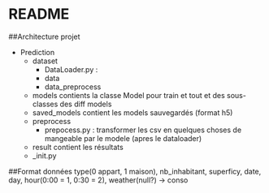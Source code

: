 # README

##Architecture projet
<ul>
    <li>Prediction
        <ul>
            <li>dataset
            <ul>
                <li>DataLoader.py : </li>
                <li>data</li>
                <li>data_preprocess</li>
            </ul>
            </li>
            <li>models
                contients la classe Model pour train et tout et des sous-classes des diff models
            </li>
            <li>saved_models
                contient les models sauvegardés (format h5)
            </li>
            <li>preprocess
                <ul><li>prepocess.py : transformer les csv en quelques choses de mangeable par le modele (apres le dataloader)</li></ul>
            </li>
            <li>result
                contient les résultats</li>
            <li>_init.py</li>
        </ul>
    </li>
</ul>

##Format données
type(0 appart, 1 maison), nb_inhabitant, superficy, date, day, hour(0:00 = 1, 0:30 = 2), weather(null?) -> conso
